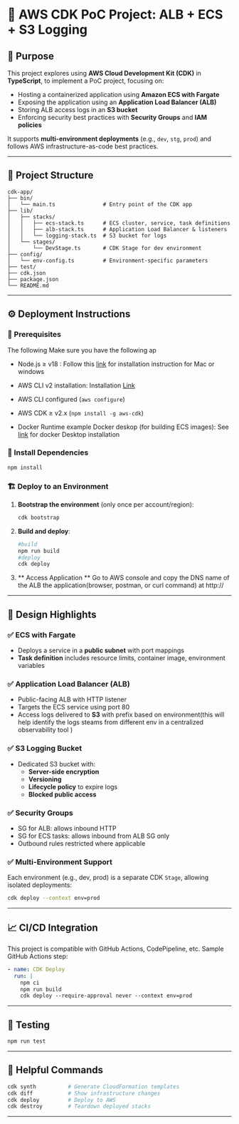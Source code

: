 # 🚀 AWS CDK PoC Project: ALB + ECS + S3 Logging

## 📌 Purpose

This project explores using **AWS Cloud Development Kit (CDK)** in **TypeScript**, to implement a PoC project, focusing on:

- Hosting a containerized application using **Amazon ECS with Fargate**
- Exposing the application using an **Application Load Balancer (ALB)**
- Storing ALB access logs in an **S3 bucket**
- Enforcing security best practices with **Security Groups** and **IAM policies**

It supports **multi-environment deployments** (e.g., `dev`, `stg`, `prod`) and follows AWS infrastructure-as-code best practices.

---

## 📁 Project Structure

```
cdk-app/
├── bin/
│   └── main.ts               # Entry point of the CDK app
├── lib/
│   ├── stacks/
│   │   ├── ecs-stack.ts      # ECS cluster, service, task definitions
│   │   ├── alb-stack.ts      # Application Load Balancer & listeners
│   │   └── logging-stack.ts  # S3 bucket for logs
│   └── stages/
│       └── DevStage.ts       # CDK Stage for dev environment
├── config/
│   └── env-config.ts         # Environment-specific parameters
├── test/
├── cdk.json
├── package.json
└── README.md
```

---

## ⚙️ Deployment Instructions

### 🔧 Prerequisites
The following  Make sure you have the following ap
- Node.js ≥ v18 : Follow this [link](https://nodejs.org/en/download) for installation instruction for Mac or windows
- AWS CLI v2 installation: Installation [Link](https://docs.aws.amazon.com/cli/latest/userguide/getting-started-install.html)

- AWS CLI configured (`aws configure`)
- AWS CDK ≥ v2.x (`npm install -g aws-cdk`)
- Docker Runtime example Docker deskop (for building ECS images): See [link](https://docs.docker.com/desktop/) for docker Desktop installation 

### 🧪 Install Dependencies

```bash
npm install
```

### 🏗️ Deploy to an Environment


1. **Bootstrap the environment** (only once per account/region):

   ```bash
   cdk bootstrap 
   ```

2. **Build and deploy**:

   ```bash
   #build 
   npm run build
   #deploy
   cdk deploy 
   ```
3. ** Access Application **
   Go to AWS console and copy the DNS name of the ALB the application(browser, postman, or curl command) at http://<dns-name>


---

## 🧠 Design Highlights

### ✅ ECS with Fargate

- Deploys a service in a **public subnet** with port mappings
- **Task definition** includes resource limits, container image, environment variables
<!-- - Integrated with **CloudWatch Logs** for container logs -->

### ✅ Application Load Balancer (ALB)

- Public-facing ALB with HTTP listener
- Targets the ECS service using port 80
- Access logs delivered to **S3** with prefix based on environment(this will help identify
the logs steams from different env in a centralized observability tool )

### ✅ S3 Logging Bucket

- Dedicated S3 bucket with:
  - **Server-side encryption**
  - **Versioning**
  - **Lifecycle policy** to expire logs
  - **Blocked public access**

### ✅ Security Groups

- SG for ALB: allows inbound HTTP
- SG for ECS tasks: allows inbound from ALB SG only
- Outbound rules restricted where applicable

### ✅ Multi-Environment Support

Each environment (e.g., dev, prod) is a separate CDK `Stage`, allowing isolated deployments:

```bash
cdk deploy --context env=prod
```

---

## 📈 CI/CD Integration

This project is compatible with GitHub Actions, CodePipeline, etc. Sample GitHub Actions step:

```yaml
- name: CDK Deploy
  run: |
    npm ci
    npm run build
    cdk deploy --require-approval never --context env=prod
```

---

## 🧪 Testing

```bash
npm run test
```

---

## 🧰 Helpful Commands

```bash
cdk synth          # Generate CloudFormation templates
cdk diff           # Show infrastructure changes
cdk deploy         # Deploy to AWS
cdk destroy        # Teardown deployed stacks
```

---